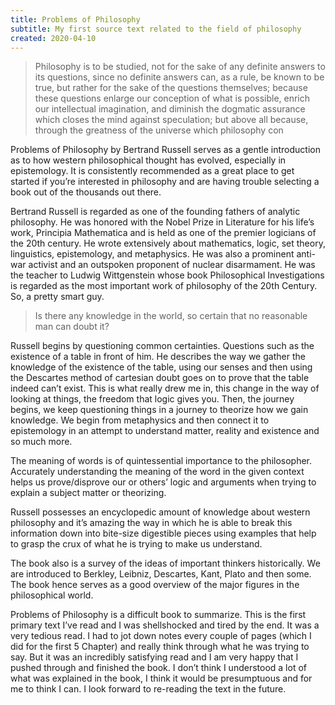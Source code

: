 ```yaml
---
title: Problems of Philosophy
subtitle: My first source text related to the field of philosophy
created: 2020-04-10
---
```


> Philosophy is to be studied, not for the sake of any definite answers to its questions, since no definite answers can, as a rule, be known to be true, but rather for the sake of the questions themselves; because these questions enlarge our conception of what is possible, enrich our intellectual imagination, and diminish the dogmatic assurance which closes the mind against speculation; but above all because, through the greatness of the universe which philosophy con

Problems of Philosophy by Bertrand Russell serves as a gentle introduction as to how western philosophical thought has evolved, especially in epistemology. It is consistently recommended as a great place to get started if you’re interested in philosophy and are having trouble selecting a book out of the thousands out there.

Bertrand Russell is regarded as one of the founding fathers of analytic philosophy. He was honored with the Nobel Prize in Literature for his life’s work, Principia Mathematica and is held as one of the premier logicians of the 20th century. He wrote extensively about mathematics, logic, set theory, linguistics, epistemology, and metaphysics. He was also a prominent anti-war activist and an outspoken proponent of nuclear disarmament. He was the teacher to Ludwig Wittgenstein whose book Philosophical Investigations is regarded as the most important work of philosophy of the 20th Century. So, a pretty smart guy.

> Is there any knowledge in the world, so certain that no reasonable man can doubt it?

Russell begins by questioning common certainties. Questions such as the existence of a table in front of him. He describes the way we gather the knowledge of the existence of the table, using our senses and then using the Descartes method of cartesian doubt goes on to prove that the table indeed can’t exist. This is what really drew me in, this change in the way of looking at things, the freedom that logic gives you. Then, the journey begins, we keep questioning things in a journey to theorize how we gain knowledge. We begin from metaphysics and then connect it to epistemology in an attempt to understand matter, reality and existence and so much more.

The meaning of words is of quintessential importance to the philosopher. Accurately understanding the meaning of the word in the given context helps us prove/disprove our or others’ logic and arguments when trying to explain a subject matter or theorizing.

Russell possesses an encyclopedic amount of knowledge about western philosophy and it’s amazing the way in which he is able to break this information down into bite-size digestible pieces using examples that help to grasp the crux of what he is trying to make us understand.

The book also is a survey of the ideas of important thinkers historically. We are introduced to Berkley, Leibniz, Descartes, Kant, Plato and then some. The book hence serves as a good overview of the major figures in the philosophical world.

Problems of Philosophy is a difficult book to summarize. This is the first primary text I’ve read and I was shellshocked and tired by the end. It was a very tedious read. I had to jot down notes every couple of pages (which I did for the first 5 Chapter) and really think through what he was trying to say. But it was an incredibly satisfying read and I am very happy that I pushed through and finished the book. I don’t think I understood a lot of what was explained in the book, I think it would be presumptuous and for me to think I can. I look forward to re-reading the text in the future.